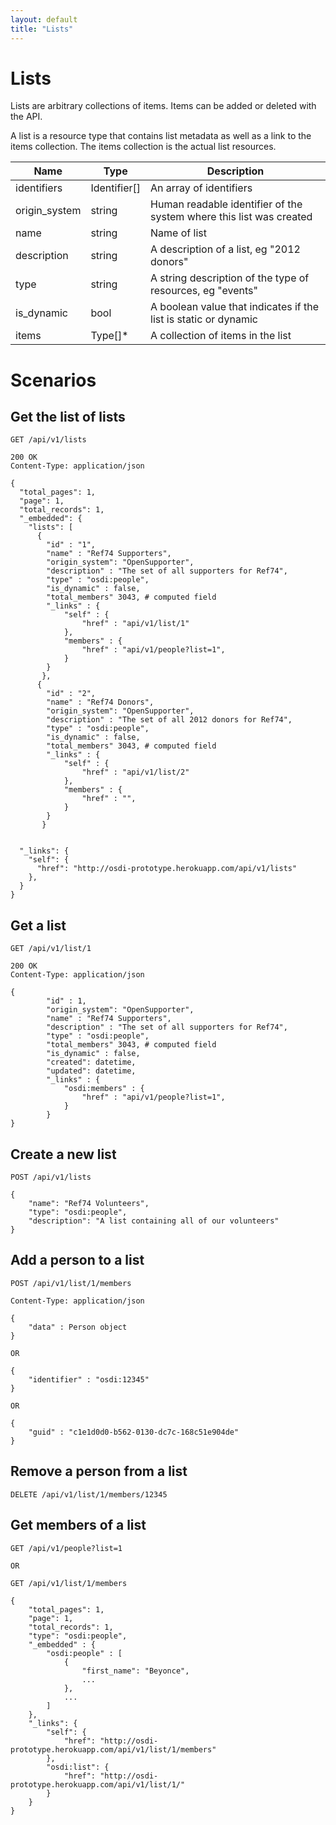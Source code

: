 ```yaml
---
layout: default
title: "Lists"
---
```


# Lists 
Lists are arbitrary collections of items.  Items can be added or deleted with the API.

A list is a resource type that contains list metadata as well as a link to the items collection.  The items collection is the actual list resources.

| Name          | Type      | Description
|-----------    |-----------|--------------
|identifiers    |Identifier[]   |An array of identifiers
|origin_system  |string     | Human readable identifier of the system where this list was created
|name           |string     |Name of list
|description    |string     |A description of a list, eg "2012 donors"
|type           |string     |A string description of the type of resources, eg "events"
|is_dynamic     |bool       |A boolean value that indicates if the list is static or dynamic
|items          |Type[]*    |A collection of items in the list 

# Scenarios

## Get the list of lists

    GET /api/v1/lists

    200 OK
    Content-Type: application/json

    {
      "total_pages": 1,
      "page": 1,
      "total_records": 1,
      "_embedded": {
        "lists": [
          {
            "id" : "1",
            "name" : "Ref74 Supporters",
            "origin_system": "OpenSupporter",
            "description" : "The set of all supporters for Ref74",
            "type" : "osdi:people",
            "is_dynamic" : false,
            "total_members" 3043, # computed field
            "_links" : {
                "self" : {
                    "href" : "api/v1/list/1"
                },
                "members" : {
                    "href" : "api/v1/people?list=1",
                }
            }
           },
          {
            "id" : "2",
            "name" : "Ref74 Donors",
            "origin_system": "OpenSupporter",
            "description" : "The set of all 2012 donors for Ref74",
            "type" : "osdi:people",
            "is_dynamic" : false,
            "total_members" 3043, # computed field
            "_links" : {
                "self" : {
                    "href" : "api/v1/list/2"
                },
                "members" : {
                    "href" : "",
                }
            }
           }


      "_links": {
        "self": {
          "href": "http://osdi-prototype.herokuapp.com/api/v1/lists"
        },
      }
    }

## Get a list

    GET /api/v1/list/1

    200 OK
    Content-Type: application/json

    {
            "id" : 1,
            "origin_system": "OpenSupporter",
            "name" : "Ref74 Supporters",
            "description" : "The set of all supporters for Ref74",
            "type" : "osdi:people",
            "total_members" 3043, # computed field
            "is_dynamic" : false,
            "created": datetime,
            "updated": datetime,
            "_links" : {
                "osdi:members" : {
                    "href" : "api/v1/people?list=1",
                }
            }
    }

## Create a new list
    POST /api/v1/lists

    {
        "name": "Ref74 Volunteers",
        "type": "osdi:people",
        "description": "A list containing all of our volunteers"
    }

## Add a person to a list
    POST /api/v1/list/1/members

    Content-Type: application/json

    {   
        "data" : Person object
    }

    OR

    {
        "identifier" : "osdi:12345"
    }

    OR

    {
        "guid" : "c1e1d0d0-b562-0130-dc7c-168c51e904de"
    }

## Remove a person from a list
    DELETE /api/v1/list/1/members/12345

## Get members of a list

    GET /api/v1/people?list=1

    OR

    GET /api/v1/list/1/members

    {
        "total_pages": 1,
        "page": 1,
        "total_records": 1,
        "type": "osdi:people",
        "_embedded" : {
            "osdi:people" : [
                {
                    "first_name": "Beyonce",
                    ...
                },
                ...
            ]
        },
        "_links": {
            "self": {
                "href": "http://osdi-prototype.herokuapp.com/api/v1/list/1/members"
            },
            "osdi:list": {
                "href": "http://osdi-prototype.herokuapp.com/api/v1/list/1/"
            }
        }
    }

